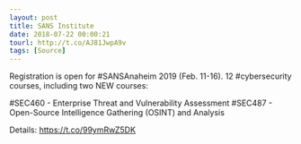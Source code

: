 ```yaml
---
layout: post
title: SANS Institute
date: 2018-07-22 00:00:21
tourl: http://t.co/AJ81JwpA9v
tags: [Source]
---
```

Registration is open for #SANSAnaheim 2019 (Feb. 11-16). 12 #cybersecurity courses, including two NEW courses:

#SEC460 - Enterprise Threat and Vulnerability Assessment
#SEC487 - Open-Source Intelligence Gathering (OSINT) and Analysis

Details: https://t.co/99ymRwZ5DK